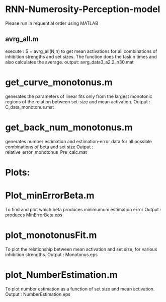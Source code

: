 # RNN-Numerosity-Perception-model

Please run in requential order using MATLAB

## avrg_all.m
execute : S = avrg_all(N,n) to get mean activations for all combinations of inhibition strengths and
set sizes. The function does the task n times and also calculates the average.
output: avrg_data3_a2.2_n30.mat


# get_curve_monotonus.m 
generates the parameters of linear fits only from the largest monotonic regions of the
relation between set-size and mean activation.
Output : C_data_monotonus.mat


# get_back_num_monotonus.m
generates number estimation and estimation-error data for all possible combinations of beta and
set size
Output : relative_error_monotonus_Pre_calc.mat

# Plots:

# Plot_minErrorBeta.m
To find and plot which beta produces minimumum estimation error 
Output : produces MinErrorBeta.eps

# plot_monotonusFit.m
To plot the relationship between mean activation and set size, for various inhibition strengths.
Output : Monotonus.eps

# plot_NumberEstimation.m
To plot number estimation as a function of set size and mean activation.
Output : NumberEstimation.eps

